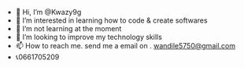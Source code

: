 - 👋 Hi, I’m @Kwazy9g
- 👀 I’m interested in learning how to code & create softwares 
- 🌱 I’m not learning at the moment 
- 💞️ I’m looking to improve my technology skills 
- 📫 How to reach me. send me a email on . wandile5750@gmail.com
- 📞0661705209
<!---
Kwazy9g/Kwazy9g is a ✨ special ✨ repository because its `README.md` (this file) appears on your GitHub profile.
You can click the Preview link to take a look at your changes.
--->
